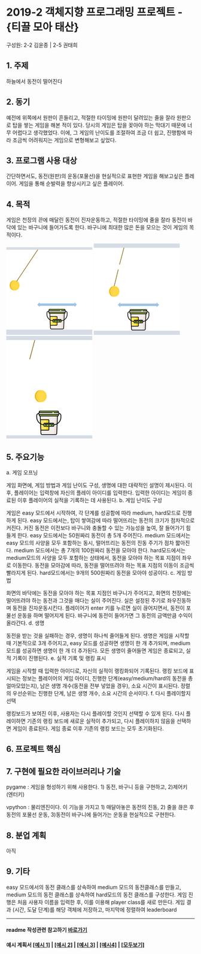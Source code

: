 # 2019-2 객체지향 프로그래밍 프로젝트 - **{티끌 모아 태산}**
구성원: 2-2 김윤종 | 2-5 권태희

## 1. 주제

하늘에서 동전이 떨어진다

## 2. 동기

예전에 위쪽에서 원판이 흔들리고, 적절한 타이밍에 원판이 달려있는 줄을 잘라 원판으로 탑을 쌓는 게임을 해본 적이 있다. 당시의 게임은 탑을 꽂아야 하는 막대기 때문에 너무 어렵다고 생각했었다. 이에, 그 게임의 난이도를 조절하여 조금 더 쉽고, 진행함에 따라 조금씩 어려워지는 게임으로 변형해보고 싶었다.

## 3. 프로그램 사용 대상

간단하면서도, 동전(원판)의 운동(포물선)을 현실적으로 표현한 게임을 해보고싶은 플레이어. 
게임을 통해 순발력을 향상시키고 싶은 플레이어.

## 4. 목적

게임은 천장의 끈에 매달린 동전이 진자운동하고, 적절한 타이밍에 줄을 잘라 동전이 바닥에 있는 바구니에 들어가도록 한다. 바구니에 최대한 많은 돈을 모으는 것이 게임의 목적이다.

![image1](./image/image1.png)
![image2](./image/image2.png)
![image3](./image/image3.png)

## 5. 주요기능

a. 게임 오프닝

게임 화면에, 게임 방법과 게임 난이도 구성, 생명에 대한 대략적인 설명이 제시된다. 이후, 플레이어는 입력창에 자신의 플레이 아이디를 입력한다. 입력한 아이디는 게임이 종료된 이후 플레이어의 실적을 기록하는 데 사용된다.
b. 게임 난이도 구성

게임은 easy 모드에서 시작하여, 각 단계를 성공함에 따라 medium, hard모드로 진행하게 된다. easy 모드에서는, 탑이 쌓여감에 따라 떨어뜨리는 동전의 크기가 점차적으로 커진다. 커진 동전은 이전보다 바구니와 충돌할 수 있는 가능성을 높여, 잘 들어가기 힘들게 한다. easy 모드에서는 50원짜리 동전이 총 5개 주어진다. medium 모드에서는 easy 모드의 사양을 모두 포함하는 동시, 떨어뜨리는 동전의 진동 주기가 점차 짧아진다. medium 모드에서는 총 7개의 100원짜리 동전을 모아야 한다. hard모드에서는 medium모드의 사양을 모두 포함하는 상태에서, 동전을 모아야 하는 목표 지점이 좌우로 이동한다. 동전을 모아감에 따라, 동전을 떨어뜨려야 하는 목표 지점의 이동이 조금씩 빨라지게 된다. hard모드에서는 9개의 500원짜리 동전을 모아야 성공이다.
c. 게임 방법

화면의 바닥에는 동전을 모아야 하는 목표 지점인 바구니가 주어지고, 화면의 천장에는 떨어뜨려야 하는 동전과 그것을 매다는 실이 주어진다. 실은 설정된 주기로 좌우진동하며 동전을 진자운동시킨다. 플레이어가 enter 키를 누르면 실이 끊어지면서, 동전이 포물선 운동을 하며 떨어지게 된다. 바구니에 동전이 들어가면 그 동전의 금액만큼 수익이 올라간다.
d. 생명

동전을 받는 것을 실패하는 경우, 생명이 하나씩 줄어들게 된다. 생명은 게임을 시작할 때 기본적으로 3개 주어지고, easy 모드를 성공하면 생명이 한 개 추가되며, medium 모드를 성공하면 생명이 한 개 더 추가된다. 모든 생명이 줄어들면 게임은 종료되고, 실적 기록이 진행된다.
e. 실적 기록 및 랭킹 표시

게임을 시작할 때 입력한 아이디로, 자신의 실적이 랭킹화되어 기록된다. 랭킹 보드에 표시되는 정보는 플레이어의 게임 아이디, 진행한 단계(easy/medium/hard의 동전을 총 얼마모았는지), 남은 생명 개수(동전을 전부 넣었을 경우), 소요 시간이 표시된다. 정렬의 우선순위는 진행한 단계, 남은 생명 개수, 소요 시간의 순서이다.
f. 다시 플레이할지 선택

랭킹보드가 보여진 이후, 사용자는 다시 플레이할 것인지 선택할 수 있게 된다. 다시 플레이하면 기존의 랭킹 보드에 새로운 실적이 추가되고, 다시 플레이하지 않음을 선택하면 게임이 종료된다. 게임 종료 이후 기존의 랭킹 보드는 모두 초기화된다.


## 6. 프로젝트 핵심


## 7. 구현에 필요한 라이브러리나 기술

pygame
: 게임을 형성하기 위해 사용한다. 1) 동전, 바구니 등을 구현하고, 2)제어키 (엔터키)

vpython
: 물리엔진이다. 이 기능을 가지고 1) 매달아놓은 동전의 진동, 2) 줄을 끊은 후 동전의 포물선 운동, 3)동전이 바구니에 들어가는 운동을 현실적으로 구현한다. 

## 8. **분업 계획**
아직

## 9. 기타
easy 모드에서의 동전 클래스를 상속하여 medium 모드의 동전클래스를 만들고, medium 모드의 동전 클래스를 상속하여 hard모드의 동전 클래스를 구성한다.
게임 진행은 처음 사용자 이름을 입력한 후, 이를 이용해 player class를 새로 만든다. 게임 결과 (시간, 도달 단계)를 해당 객체에 저장하고, 마지막에 정렬하여 leaderboard


<hr>

#### readme 작성관련 참고하기 [바로가기](https://heropy.blog/2017/09/30/markdown/)

#### 예시 계획서 [[예시 1]](https://docs.google.com/document/d/1hcuGhTtmiTUxuBtr3O6ffrSMahKNhEj33woE02V-84U/edit?usp=sharing) | [[예시 2]](https://docs.google.com/document/d/1FmxTZvmrroOW4uZ34Xfyyk9ejrQNx6gtsB6k7zOvHYE/edit?usp=sharing) | [[예시 3]](https://github.com/goldmango328/2018-OOP-Python-Light) | [[예시4]](https://github.com/ssy05468/2018-OOP-Python-lightbulb) | [[모두보기]](https://github.com/kadragon/oop_project_ex/network/members)
